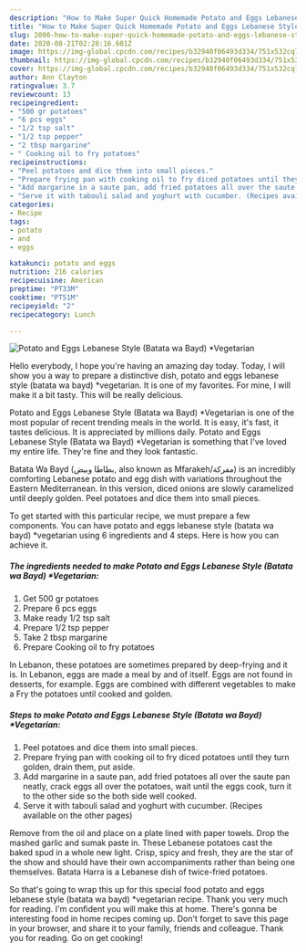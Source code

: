```yaml
---
description: "How to Make Super Quick Homemade Potato and Eggs Lebanese Style (Batata wa Bayd) *Vegetarian"
title: "How to Make Super Quick Homemade Potato and Eggs Lebanese Style (Batata wa Bayd) *Vegetarian"
slug: 2090-how-to-make-super-quick-homemade-potato-and-eggs-lebanese-style-batata-wa-bayd-vegetarian
date: 2020-08-21T02:28:16.601Z
image: https://img-global.cpcdn.com/recipes/b32940f06493d334/751x532cq70/potato-and-eggs-lebanese-style-batata-wa-bayd-vegetarian-recipe-main-photo.jpg
thumbnail: https://img-global.cpcdn.com/recipes/b32940f06493d334/751x532cq70/potato-and-eggs-lebanese-style-batata-wa-bayd-vegetarian-recipe-main-photo.jpg
cover: https://img-global.cpcdn.com/recipes/b32940f06493d334/751x532cq70/potato-and-eggs-lebanese-style-batata-wa-bayd-vegetarian-recipe-main-photo.jpg
author: Ann Clayton
ratingvalue: 3.7
reviewcount: 13
recipeingredient:
- "500 gr potatoes"
- "6 pcs eggs"
- "1/2 tsp salt"
- "1/2 tsp pepper"
- "2 tbsp margarine"
- " Cooking oil to fry potatoes"
recipeinstructions:
- "Peel potatoes and dice them into small pieces."
- "Prepare frying pan with cooking oil to fry diced potatoes until they turn golden, drain them, put aside."
- "Add margarine in a saute pan, add fried potatoes all over the saute pan neatly, crack eggs all over the potatoes, wait until the eggs cook, turn it to the other side so the both side well cooked."
- "Serve it with tabouli salad and yoghurt with cucumber. (Recipes available on the other pages)"
categories:
- Recipe
tags:
- potato
- and
- eggs

katakunci: potato and eggs 
nutrition: 216 calories
recipecuisine: American
preptime: "PT33M"
cooktime: "PT51M"
recipeyield: "2"
recipecategory: Lunch

---
```



![Potato and Eggs Lebanese Style (Batata wa Bayd) *Vegetarian](https://img-global.cpcdn.com/recipes/b32940f06493d334/751x532cq70/potato-and-eggs-lebanese-style-batata-wa-bayd-vegetarian-recipe-main-photo.jpg)

Hello everybody, I hope you're having an amazing day today. Today, I will show you a way to prepare a distinctive dish, potato and eggs lebanese style (batata wa bayd) *vegetarian. It is one of my favorites. For mine, I will make it a bit tasty. This will be really delicious.

Potato and Eggs Lebanese Style (Batata wa Bayd) *Vegetarian is one of the most popular of recent trending meals in the world. It is easy, it's fast, it tastes delicious. It is appreciated by millions daily. Potato and Eggs Lebanese Style (Batata wa Bayd) *Vegetarian is something that I've loved my entire life. They're fine and they look fantastic.

Batata Wa Bayd (بطاطا وبيض, also known as Mfarakeh/مفركة‎) is an incredibly comforting Lebanese potato and egg dish with variations throughout the Eastern Mediterranean. In this version, diced onions are slowly caramelized until deeply golden. Peel potatoes and dice them into small pieces.


To get started with this particular recipe, we must prepare a few components. You can have potato and eggs lebanese style (batata wa bayd) *vegetarian using 6 ingredients and 4 steps. Here is how you can achieve it.

<!--inarticleads1-->

##### The ingredients needed to make Potato and Eggs Lebanese Style (Batata wa Bayd) *Vegetarian:

1. Get 500 gr potatoes
1. Prepare 6 pcs eggs
1. Make ready 1/2 tsp salt
1. Prepare 1/2 tsp pepper
1. Take 2 tbsp margarine
1. Prepare  Cooking oil to fry potatoes


In Lebanon, these potatoes are sometimes prepared by deep-frying and it is. In Lebanon, eggs are made a meal by and of itself. Eggs are not found in desserts, for example. Eggs are combined with different vegetables to make a Fry the potatoes until cooked and golden. 

<!--inarticleads2-->

##### Steps to make Potato and Eggs Lebanese Style (Batata wa Bayd) *Vegetarian:

1. Peel potatoes and dice them into small pieces.
1. Prepare frying pan with cooking oil to fry diced potatoes until they turn golden, drain them, put aside.
1. Add margarine in a saute pan, add fried potatoes all over the saute pan neatly, crack eggs all over the potatoes, wait until the eggs cook, turn it to the other side so the both side well cooked.
1. Serve it with tabouli salad and yoghurt with cucumber. (Recipes available on the other pages)


Remove from the oil and place on a plate lined with paper towels. Drop the mashed garlic and sumak paste in. These Lebanese potatoes cast the baked spud in a whole new light. Crisp, spicy and fresh, they are the star of the show and should have their own accompaniments rather than being one themselves. Batata Harra is a Lebanese dish of twice-fried potatoes. 

So that's going to wrap this up for this special food potato and eggs lebanese style (batata wa bayd) *vegetarian recipe. Thank you very much for reading. I'm confident you will make this at home. There's gonna be interesting food in home recipes coming up. Don't forget to save this page in your browser, and share it to your family, friends and colleague. Thank you for reading. Go on get cooking!
